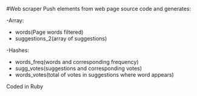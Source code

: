 #Web scraper
Push elements from web page source code and generates:

-Array: 
  -  words(Page words filtered)
  -  suggestions_2(array of suggestions)

-Hashes:
  -  words_freq(words and corresponding frequency)
  -  sugg_votes(suggestions and corresponding votes)
  -  words_votes(total of votes in suggestions where word appears)

Coded in Ruby
